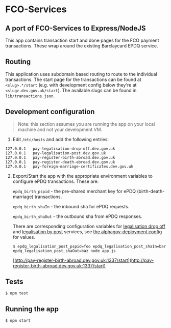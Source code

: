 # FCO-Services

## A port of FCO-Services to Express/NodeJS

This app contains transaction start and done pages for the FCO payment transactions. These wrap around the existing Barclaycard EPDQ service.

## Routing

This application uses subdomain based routing to route to the individual transactions.  The start page for the transactions can be found at `<slug>.*/start` (e.g. with development config below they're at `<slug>.dev.gov.uk/start`).  The available slugs can be found in `lib/transactions.json`.

## Development configuration

> Note: this section assumes you are running the app on your local machine and not your development VM.

  1. Edit ```/etc/hosts``` and add the following entries:

```
127.0.0.1   pay-legalisation-drop-off.dev.gov.uk
127.0.0.1   pay-legalisation-post.dev.gov.uk
127.0.0.1   pay-register-birth-abroad.dev.gov.uk
127.0.0.1   pay-register-death-abroad.dev.gov.uk
127.0.0.1   pay-foreign-marriage-certificates.dev.gov.uk
```

  2. Export/Start the app with the appropriate environment variables to configure ePDQ transactions. These are:

      ```epdq_birth_pspid``` - the pre-shared merchant key for ePDQ (birth-death-marriage) transactions.

      ```epdq_birth_shaIn``` - the inbound sha for ePDQ requests.

      ```epdq_birth_shaOut``` - the outbound sha from ePDQ responses.

      There are corresponding configuration variables for [legalisation drop off](https://github.com/alphagov/fco-services-node/blob/master/config/epdq.js#L15) and [legalisation by post](https://github.com/alphagov/fco-services-node/blob/master/config/epdq.js#L9) services, see [the alphagov-deployment config](https://github.gds/gds/alphagov-deployment/blob/master/fco-services/initializers_by_organisation/preview/epdq.rb) for values.

      ```$ epdq_legalisation_post_pspid=foo epdq_legalisation_post_shaIn=bar epdq_legalisation_post_shaOut=baz node app.js```

      [http://pay-register-birth-abroad.dev.gov.uk:1337/start](http://pay-register-birth-abroad.dev.gov.uk:1337/start)

## Tests

```$ npm test```

## Running the app

```$ npm start```


